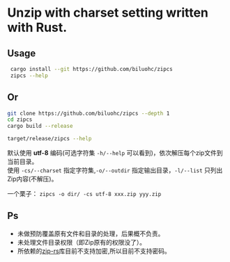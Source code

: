 # Unzip with charset setting written with Rust.

## Usage

```sh
 cargo install --git https://github.com/biluohc/zipcs
 zipcs --help
 ```

## Or
```sh
git clone https://github.com/biluohc/zipcs --depth 1 
cd zipcs 
cargo build --release

target/release/zipcs --help
```
默认使用 **utf-8** 编码(可选字符集 `-h/--help` 可以看到)，依次解压每个zip文件到当前目录。  
使用 `-cs/--charset` 指定字符集,`-o/--outdir` 指定输出目录，`-l/--list` 只列出Zip内容(不解压)。

一个栗子： 
`zipcs -o dir/ -cs utf-8 xxx.zip yyy.zip`

## Ps
* 未做预防覆盖原有文件和目录的处理，后果概不负责。
* 未处理文件目录权限（即Zip原有的权限没了）。
* 所依赖的[zip-rs](https://github.com/mvdnes/zip-rs)库目前不支持加密,所以目前不支持密码。
